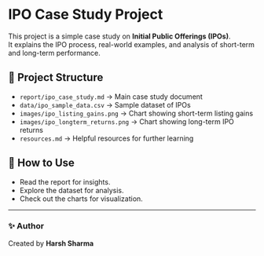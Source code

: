 # IPO Case Study Project

This project is a simple case study on **Initial Public Offerings (IPOs)**.  
It explains the IPO process, real-world examples, and analysis of short-term and long-term performance.  

## 📂 Project Structure
- `report/ipo_case_study.md` → Main case study document
- `data/ipo_sample_data.csv` → Sample dataset of IPOs
- `images/ipo_listing_gains.png` → Chart showing short-term listing gains
- `images/ipo_longterm_returns.png` → Chart showing long-term IPO returns
- `resources.md` → Helpful resources for further learning

## 🚀 How to Use
- Read the report for insights.
- Explore the dataset for analysis.
- Check out the charts for visualization.

---

### ✨ Author
Created by **Harsh Sharma**
